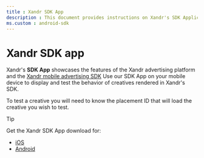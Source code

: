 ```yaml
---
title : Xandr SDK App
description : This document provides instructions on Xandr's SDK Application and various features of Xandr advertising platform.
ms.custom : android-sdk
---
```

# Xandr SDK app

Xandr's **SDK App** showcases the features of the Xandr advertising platform and the [Xandr mobile advertising SDK](xandr-mobile-sdks.md) Use our SDK App on your mobile device to display and test the behavior of creatives rendered in Xandr's SDK.

To test a creative you will need to know the placement ID that will load the creative you wish to test.

> [!TIP]
> Get the Xandr SDK App download for:

- [iOS](https://itunes.apple.com/us/app/appnexussdkapp/id736869833?mt=8)
- [Android](https://play.google.com/store/apps/details?id=com.appnexus.opensdkapp)

